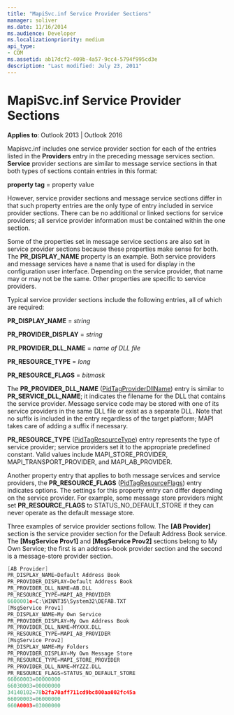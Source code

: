 ```yaml
---
title: "MapiSvc.inf Service Provider Sections"
manager: soliver
ms.date: 11/16/2014
ms.audience: Developer
ms.localizationpriority: medium
api_type:
- COM
ms.assetid: ab17dcf2-409b-4a57-9cc4-5794f995cd3e
description: "Last modified: July 23, 2011"
---
```


# MapiSvc.inf Service Provider Sections

**Applies to**: Outlook 2013 | Outlook 2016 
  
Mapisvc.inf includes one service provider section for each of the entries listed in the **Providers** entry in the preceding message services section. **Service** provider sections are similar to message service sections in that both types of sections contain entries in this format: 
  
**property tag** = property value 
  
However, service provider sections and message service sections differ in that such property entries are the only type of entry included in service provider sections. There can be no additional or linked sections for service providers; all service provider information must be contained within the one section. 
  
Some of the properties set in message service sections are also set in service provider sections because these properties make sense for both. The **PR_DISPLAY_NAME** property is an example. Both service providers and message services have a name that is used for display in the configuration user interface. Depending on the service provider, that name may or may not be the same. Other properties are specific to service providers. 
  
Typical service provider sections include the following entries, all of which are required:
  
**PR_DISPLAY_NAME** =  _string_
  
**PR_PROVIDER_DISPLAY** =  _string_
  
**PR_PROVIDER_DLL_NAME** =  _name of DLL file_
  
**PR_RESOURCE_TYPE** =  _long_
  
**PR_RESOURCE_FLAGS** =  _bitmask_
  
The **PR_PROVIDER_DLL_NAME** ([PidTagProviderDllName](pidtagproviderdllname-canonical-property.md)) entry is similar to **PR_SERVICE_DLL_NAME**; it indicates the filename for the DLL that contains the service provider. Message service code may be stored with one of its service providers in the same DLL file or exist as a separate DLL. Note that no suffix is included in the entry regardless of the target platform; MAPI takes care of adding a suffix if necessary. 
  
**PR_RESOURCE_TYPE** ([PidTagResourceType](pidtagresourcetype-canonical-property.md)) entry represents the type of service provider; service providers set it to the appropriate predefined constant. Valid values include MAPI_STORE_PROVIDER, MAPI_TRANSPORT_PROVIDER, and MAPI_AB_PROVIDER.
  
Another property entry that applies to both message services and service providers, the **PR_RESOURCE_FLAGS** ([PidTagResourceFlags](pidtagresourceflags-canonical-property.md)) entry indicates options. The settings for this property entry can differ depending on the service provider. For example, some message store providers might set **PR_RESOURCE_FLAGS** to STATUS_NO_DEFAULT_STORE if they can never operate as the default message store. 
  
Three examples of service provider sections follow. The **[AB Provider]** section is the service provider section for the Default Address Book service. The **[MsgService Prov1]** and **[MsgService Prov2]** sections belong to My Own Service; the first is an address-book provider section and the second is a message-store provider section. 
  
```cpp
[AB Provider]
PR_DISPLAY_NAME=Default Address Book
PR_PROVIDER_DISPLAY=Default Address Book
PR_PROVIDER_DLL_NAME=AB.DLL
PR_RESOURCE_TYPE=MAPI_AB_PROVIDER
6600001e=C:\WINNT35\System32\DEFAB.TXT
[MsgService Prov1]
PR_DISPLAY_NAME=My Own Service
PR_PROVIDER_DISPLAY=My Own Address Book
PR_PROVIDER_DLL_NAME=MYXXX.DLL
PR_RESOURCE_TYPE=MAPI_AB_PROVIDER
[MsgService Prov2]
PR_DISPLAY_NAME=My Folders
PR_PROVIDER_DISPLAY=My Own Message Store
PR_RESOURCE_TYPE=MAPI_STORE_PROVIDER
PR_PROVIDER_DLL_NAME=MYZZZ.DLL
PR_RESOURCE_FLAGS=STATUS_NO_DEFAULT_STORE
66060003=00000000
66030003=00000000
34140102=78b2fa70aff711cd9bc800aa002fc45a
66090003=06000000
660A0003=03000000

```


